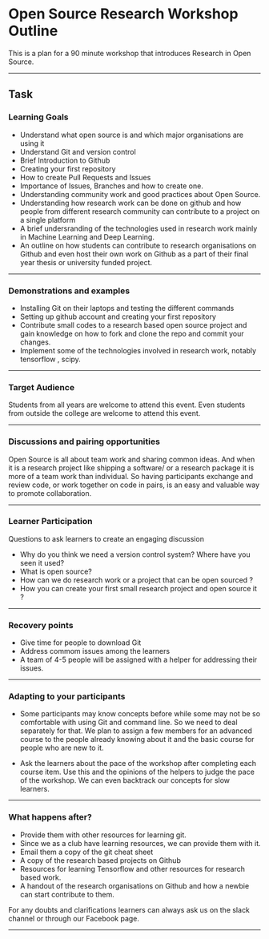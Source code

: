 # Open Source Research Workshop Outline

This is a plan for a 90 minute workshop that introduces Research in Open Source.

----------------------------------------------------------------------

## Task

### Learning Goals
* Understand what open source is and which major organisations are using it
* Understand Git and version control
* Brief Introduction to Github
* Creating your first repository
* How to create Pull Requests and Issues
* Importance of Issues, Branches and how to create one.
* Understanding community work and good practices about Open Source.
* Understanding how research work can be done on github and how people from different research community can contribute to a project on a single platform
* A brief undersranding of the technologies used in research work mainly in  Machine Learning and Deep Learning.
* An outline on how students can contribute to research organisations on Github and even host their own work on Github as a part of their final year thesis or university funded project.

------------------------------------------------------------------

### Demonstrations and examples

* Installing Git on their laptops and testing the different commands
* Setting up github account and creating your first repository
* Contribute small codes to a research based open source project and gain knowledge on
how to fork and clone the repo and commit your changes.
* Implement some of the technologies involved in research work, notably tensorflow , scipy. 

-------------------------------------------------------

### Target Audience

Students from all years are welcome to attend this event. Even students from outside the college are welcome to attend this event.

-----------------------------------------------------------

### Discussions and pairing opportunities

Open Source is all about team work and sharing common ideas. And when it is a research project like shipping a software/ or a research package it is more of a team work than individual. So having participants exchange and review code, or work together on code in pairs, is an easy and valuable way to promote collaboration.

------------------------------------------ 

### Learner Participation

Questions to ask learners to create an engaging discussion

* Why do you think we need a version control system?  Where have you seen it used?
* What is open source?
* How can we do research work or a project that can be open sourced ?
* How you can create your first small research project and open source it ?

-----------------------------------------------

### Recovery points
* Give time for people to download Git
* Address commom issues among the learners
* A team of 4-5 people will be assigned with a helper for addressing their issues.

----------------------------------------------------------------------

### Adapting to your participants

* Some participants may know concepts before while some may not be so comfortable with using Git and command line. So we need to deal separately for that. We plan to assign a few members for an advanced course to the people already knowing about it and the basic course for people who are new to it.

* Ask the learners about the pace of the workshop after completing each course item. Use this and the opinions of the helpers to judge the pace of the workshop. We can even backtrack our concepts for slow learners.


------------------------------------------------------------------------------

### What happens after?

* Provide them with other resources for learning git.
* Since we as a club have learning resources, we can provide them with it. 
* Email them a copy of the git cheat sheet
* A copy of the research based projects on Github
* Resources for learning Tensorflow and other resources for research based work.
* A handout of the research organisations on Github and how a newbie can start contribute to them.

For any doubts and clarifications learners can always ask us on the slack channel or through our Facebook page.




--------------------------------------------------------------------------------------
